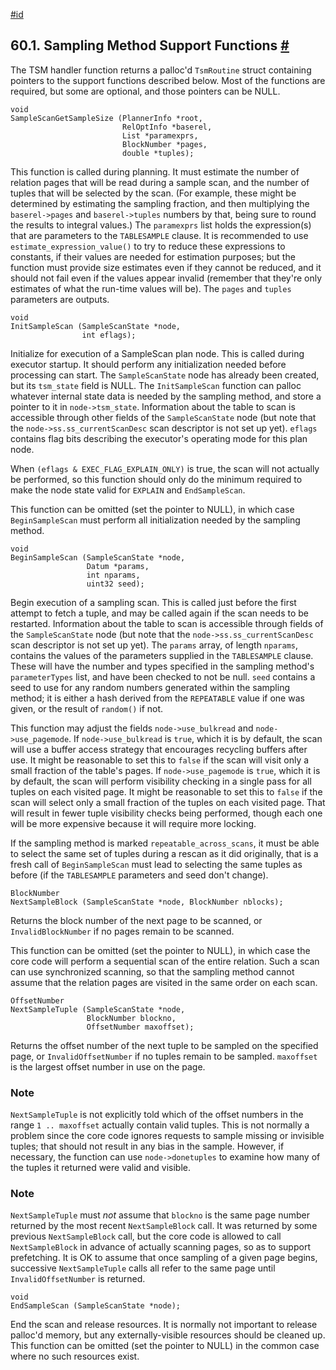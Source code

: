 [#id](#TABLESAMPLE-SUPPORT-FUNCTIONS)

## 60.1. Sampling Method Support Functions [#](#TABLESAMPLE-SUPPORT-FUNCTIONS)

The TSM handler function returns a palloc'd `TsmRoutine` struct containing pointers to the support functions described below. Most of the functions are required, but some are optional, and those pointers can be NULL.

```
void
SampleScanGetSampleSize (PlannerInfo *root,
                         RelOptInfo *baserel,
                         List *paramexprs,
                         BlockNumber *pages,
                         double *tuples);
```

This function is called during planning. It must estimate the number of relation pages that will be read during a sample scan, and the number of tuples that will be selected by the scan. (For example, these might be determined by estimating the sampling fraction, and then multiplying the `baserel->pages` and `baserel->tuples` numbers by that, being sure to round the results to integral values.) The `paramexprs` list holds the expression(s) that are parameters to the `TABLESAMPLE` clause. It is recommended to use `estimate_expression_value()` to try to reduce these expressions to constants, if their values are needed for estimation purposes; but the function must provide size estimates even if they cannot be reduced, and it should not fail even if the values appear invalid (remember that they're only estimates of what the run-time values will be). The `pages` and `tuples` parameters are outputs.

```
void
InitSampleScan (SampleScanState *node,
                int eflags);
```

Initialize for execution of a SampleScan plan node. This is called during executor startup. It should perform any initialization needed before processing can start. The `SampleScanState` node has already been created, but its `tsm_state` field is NULL. The `InitSampleScan` function can palloc whatever internal state data is needed by the sampling method, and store a pointer to it in `node->tsm_state`. Information about the table to scan is accessible through other fields of the `SampleScanState` node (but note that the `node->ss.ss_currentScanDesc` scan descriptor is not set up yet). `eflags` contains flag bits describing the executor's operating mode for this plan node.

When `(eflags & EXEC_FLAG_EXPLAIN_ONLY)` is true, the scan will not actually be performed, so this function should only do the minimum required to make the node state valid for `EXPLAIN` and `EndSampleScan`.

This function can be omitted (set the pointer to NULL), in which case `BeginSampleScan` must perform all initialization needed by the sampling method.

```
void
BeginSampleScan (SampleScanState *node,
                 Datum *params,
                 int nparams,
                 uint32 seed);
```

Begin execution of a sampling scan. This is called just before the first attempt to fetch a tuple, and may be called again if the scan needs to be restarted. Information about the table to scan is accessible through fields of the `SampleScanState` node (but note that the `node->ss.ss_currentScanDesc` scan descriptor is not set up yet). The `params` array, of length `nparams`, contains the values of the parameters supplied in the `TABLESAMPLE` clause. These will have the number and types specified in the sampling method's `parameterTypes` list, and have been checked to not be null. `seed` contains a seed to use for any random numbers generated within the sampling method; it is either a hash derived from the `REPEATABLE` value if one was given, or the result of `random()` if not.

This function may adjust the fields `node->use_bulkread` and `node->use_pagemode`. If `node->use_bulkread` is `true`, which it is by default, the scan will use a buffer access strategy that encourages recycling buffers after use. It might be reasonable to set this to `false` if the scan will visit only a small fraction of the table's pages. If `node->use_pagemode` is `true`, which it is by default, the scan will perform visibility checking in a single pass for all tuples on each visited page. It might be reasonable to set this to `false` if the scan will select only a small fraction of the tuples on each visited page. That will result in fewer tuple visibility checks being performed, though each one will be more expensive because it will require more locking.

If the sampling method is marked `repeatable_across_scans`, it must be able to select the same set of tuples during a rescan as it did originally, that is a fresh call of `BeginSampleScan` must lead to selecting the same tuples as before (if the `TABLESAMPLE` parameters and seed don't change).

```
BlockNumber
NextSampleBlock (SampleScanState *node, BlockNumber nblocks);
```

Returns the block number of the next page to be scanned, or `InvalidBlockNumber` if no pages remain to be scanned.

This function can be omitted (set the pointer to NULL), in which case the core code will perform a sequential scan of the entire relation. Such a scan can use synchronized scanning, so that the sampling method cannot assume that the relation pages are visited in the same order on each scan.

```
OffsetNumber
NextSampleTuple (SampleScanState *node,
                 BlockNumber blockno,
                 OffsetNumber maxoffset);
```

Returns the offset number of the next tuple to be sampled on the specified page, or `InvalidOffsetNumber` if no tuples remain to be sampled. `maxoffset` is the largest offset number in use on the page.

### Note

`NextSampleTuple` is not explicitly told which of the offset numbers in the range `1 .. maxoffset` actually contain valid tuples. This is not normally a problem since the core code ignores requests to sample missing or invisible tuples; that should not result in any bias in the sample. However, if necessary, the function can use `node->donetuples` to examine how many of the tuples it returned were valid and visible.

### Note

`NextSampleTuple` must *not* assume that `blockno` is the same page number returned by the most recent `NextSampleBlock` call. It was returned by some previous `NextSampleBlock` call, but the core code is allowed to call `NextSampleBlock` in advance of actually scanning pages, so as to support prefetching. It is OK to assume that once sampling of a given page begins, successive `NextSampleTuple` calls all refer to the same page until `InvalidOffsetNumber` is returned.

```
void
EndSampleScan (SampleScanState *node);
```

End the scan and release resources. It is normally not important to release palloc'd memory, but any externally-visible resources should be cleaned up. This function can be omitted (set the pointer to NULL) in the common case where no such resources exist.